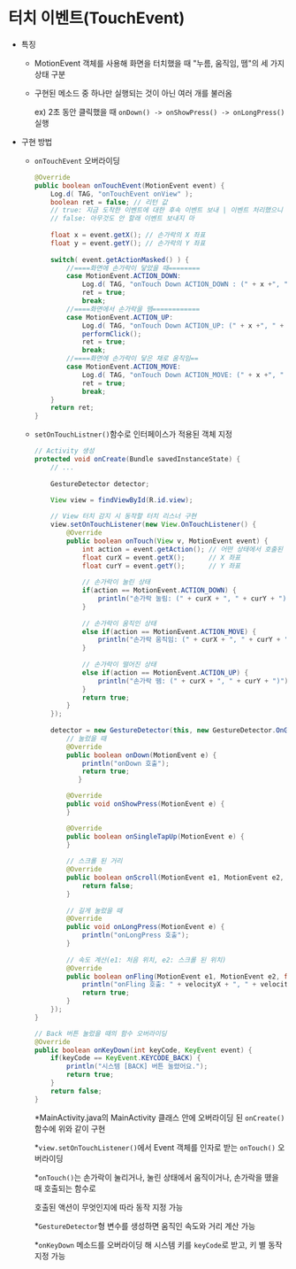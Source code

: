 # 터치 이벤트(TouchEvent)

- 특징

  - MotionEvent 객체를 사용해 화면을 터치했을 때 "누름, 움직임, 뗌"의 세 가지 상태 구분

  - 구현된 메소드 중 하나만 실행되는 것이 아닌 여러 개를 불러옴

    ex) 2초 동안 클릭했을 때 `onDown() -> onShowPress() -> onLongPress()` 실행

  

- 구현 방법

  - ```onTouchEvent``` 오버라이딩

    ```java
    @Override
    public boolean onTouchEvent(MotionEvent event) { 
        Log.d( TAG, "onTouchEvent onView" ); 
        boolean ret = false; // 리턴 값
        // true: 지금 도착한 이벤트에 대한 후속 이벤트 보내 | 이벤트 처리했으니 추가 작업 하지마
        // false: 아무것도 안 할래 이벤트 보내지 마
        
        float x = event.getX(); // 손가락의 X 좌표
        float y = event.getY(); // 손가락의 Y 좌표
        
        switch( event.getActionMasked() ) {
            //====화면에 손가락이 닿았을 때========
            case MotionEvent.ACTION_DOWN: 
                Log.d( TAG, "onTouch Down ACTION_DOWN : (" + x +", " + y + ")" );
                ret = true; 
                break;
            //====화면에서 손가락을 뗌============
            case MotionEvent.ACTION_UP: 
                Log.d( TAG, "onTouch Down ACTION_UP: (" + x +", " + y + ")" );
                performClick();
                ret = true; 
                break;
            //====화면에 손가락이 닿은 채로 움직임==
            case MotionEvent.ACTION_MOVE: 
                Log.d( TAG, "onTouch Down ACTION_MOVE: (" + x +", " + y + ")" );
                ret = true; 
                break; 
        } 
        return ret; 
    }
    ```

  

  - ```setOnTouchListner()```함수로 인터페이스가 적용된 객체 지정

    ```java
    // Activity 생성
    protected void onCreate(Bundle savedInstanceState) {
        // ...
        
        GestureDetector detector;
    
        View view = findViewById(R.id.view);
        
        // View 터치 감지 시 동작할 터치 리스너 구현
        view.setOnTouchListener(new View.OnTouchListener() {   
        	@Override
        	public boolean onTouch(View v, MotionEvent event) {
    	        int action = event.getAction(); // 어떤 상태에서 호출된 건지 구분
        	    float curX = event.getX();		// X 좌표
            	float curY = event.getY();		// Y 좌표
            
    	        // 손가락이 눌린 상태
        	    if(action == MotionEvent.ACTION_DOWN) { 
            	    println("손가락 눌림: (" + curX + ", " + curY + ")");
            	}
            
           		// 손가락이 움직인 상태
            	else if(action == MotionEvent.ACTION_MOVE) {            
                	println("손가락 움직임: (" + curX + ", " + curY + ")");
            	}
            
            	// 손가락이 떨어진 상태
            	else if(action == MotionEvent.ACTION_UP) { 
                	println("손가락 뗌: (" + curX + ", " + curY + ")");
            	}
            	return true;
        	}
    	});
        
        detector = new GestureDetector(this, new GestureDetector.OnGestureListener() {
            // 눌렀을 때
            @Override
            public boolean onDown(MotionEvent e) { 
                println("onDown 호출");
                return true;
               }
    
            @Override
            public void onShowPress(MotionEvent e) {       
            }
    
            @Override
            public boolean onSingleTapUp(MotionEvent e) {
            }
            
            // 스크롤 된 거리
            @Override
            public boolean onScroll(MotionEvent e1, MotionEvent e2, float distanceX, float distanceY) { 
                return false;
            }
            
            // 길게 눌렀을 때
            @Override
            public void onLongPress(MotionEvent e) { 
                println("onLongPress 호출");
            }
            
            // 속도 계산(e1: 처음 위치, e2: 스크롤 된 위치)
            @Override
            public boolean onFling(MotionEvent e1, MotionEvent e2, float velocityX, float velocityY) { 
                println("onFling 호출: " + velocityX + ", " + velocityY);
                return true;
            }
        });
    }
    
    // Back 버튼 눌렀을 때의 함수 오버라이딩
    @Override
    public boolean onKeyDown(int keyCode, KeyEvent event) {
        if(keyCode == KeyEvent.KEYCODE_BACK) {
            println("시스템 [BACK] 버튼 눌렸어요.");
            return true;
        }
        return false;
    }
    ```

    

    *MainActivity.java의 MainActivity 클래스 안에 오버라이딩 된 ```onCreate()```함수에 위와 같이 구현

    *`view.setOnTouchListener()`에서 Event 객체를 인자로 받는 `onTouch()` 오버라이딩

    *`onTouch()`는 손가락이 눌리거나, 눌린 상태에서 움직이거나, 손가락을 뗐을 때 호출되는 함수로

    호출된 액션이 무엇인지에 따라 동작 지정 가능

    *`GestureDetector`형 변수를 생성하면 움직인 속도와 거리 계산 가능

    *`onKeyDown` 메소드를 오버라이딩 해 시스템 키를  `keyCode`로 받고, 키 별 동작 지정 가능











